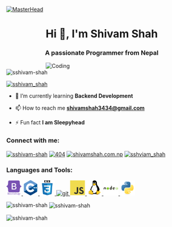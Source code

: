 [![MasterHead](https://asianatimes.com/wp-content/uploads/2022/01/fa7b4bdc3b2f73e749e5c2c646d4ae13.gif)](https://shivamshah.com.np)

<h1 align="center">Hi 👋, I'm Shivam Shah</h1>
<h3 align="center">A passionate Programmer from Nepal</h3>
<img align="right" alt="Coding" width="400" src="https://c.tenor.com/NOYF3f82b_gAAAAC/programmer.gif">


<p align="left"> <img src="https://komarev.com/ghpvc/?username=sshivam-shah&label=Profile%20views&color=0e75b6&style=flat" alt="sshivam-shah" /> </p>

<p align="left"> <a href="https://twitter.com/sshivam_shah" target="blank"><img src="https://img.shields.io/twitter/follow/sshivam_shah?logo=twitter&style=for-the-badge" alt="sshivam_shah" /></a> </p>

- 🌱 I’m currently learning **Backend Development**

- 📫 How to reach me **shivamshah3434@gmail.com**

- ⚡ Fun fact **I am Sleepyhead**

<h3 align="left">Connect with me:</h3>
<p align="left">
<a href="https://twitter.com/sshivam_shah" target="blank"><img align="center" src="https://raw.githubusercontent.com/rahuldkjain/github-profile-readme-generator/master/src/images/icons/Social/twitter.svg" alt="sshivam-shah" height="30" width="40" /></a>
<a href="https://linkedin.com/404" target="blank"><img align="center" src="https://raw.githubusercontent.com/rahuldkjain/github-profile-readme-generator/master/src/images/icons/Social/linked-in-alt.svg" alt="404" height="30" width="40" /></a>
<a href="https://fb.com/shivamshah.com.np" target="blank"><img align="center" src="https://raw.githubusercontent.com/rahuldkjain/github-profile-readme-generator/master/src/images/icons/Social/facebook.svg" alt="shivamshah.com.np" height="30" width="40" /></a>
<a href="https://instagram.com/sshviam_shah" target="blank"><img align="center" src="https://raw.githubusercontent.com/rahuldkjain/github-profile-readme-generator/master/src/images/icons/Social/instagram.svg" alt="sshviam_shah" height="30" width="40" /></a>
</p>

<h3 align="left">Languages and Tools:</h3>
<p align="left"> <a href="https://getbootstrap.com" target="_blank" rel="noreferrer"> <img src="https://raw.githubusercontent.com/devicons/devicon/master/icons/bootstrap/bootstrap-plain-wordmark.svg" alt="bootstrap" width="40" height="40"/> </a> <a href="https://www.w3schools.com/cpp/" target="_blank" rel="noreferrer"> <img src="https://raw.githubusercontent.com/devicons/devicon/master/icons/cplusplus/cplusplus-original.svg" alt="cplusplus" width="40" height="40"/> </a> <a href="https://www.w3schools.com/css/" target="_blank" rel="noreferrer"> <img src="https://raw.githubusercontent.com/devicons/devicon/master/icons/css3/css3-original-wordmark.svg" alt="css3" width="40" height="40"/> </a> <a href="https://git-scm.com/" target="_blank" rel="noreferrer"> <img src="https://www.vectorlogo.zone/logos/git-scm/git-scm-icon.svg" alt="git" width="40" height="40"/> </a> <a href="https://developer.mozilla.org/en-US/docs/Web/JavaScript" target="_blank" rel="noreferrer"> <img src="https://raw.githubusercontent.com/devicons/devicon/master/icons/javascript/javascript-original.svg" alt="javascript" width="40" height="40"/> </a> <a href="https://www.linux.org/" target="_blank" rel="noreferrer"> <img src="https://raw.githubusercontent.com/devicons/devicon/master/icons/linux/linux-original.svg" alt="linux" width="40" height="40"/> </a> <a href="https://nodejs.org" target="_blank" rel="noreferrer"> <img src="https://raw.githubusercontent.com/devicons/devicon/master/icons/nodejs/nodejs-original-wordmark.svg" alt="nodejs" width="40" height="40"/> </a> <a href="https://www.python.org" target="_blank" rel="noreferrer"> <img src="https://raw.githubusercontent.com/devicons/devicon/master/icons/python/python-original.svg" alt="python" width="40" height="40"/> </a> </p>

<p><img align="left" src="https://github-readme-stats.vercel.app/api/top-langs?username=sshivam-shah&show_icons=true&locale=en&layout=compact" alt="sshivam-shah" /></p>

<p>&nbsp;<img align="center" src="https://github-readme-stats.vercel.app/api?username=sshivam-shah&show_icons=true&locale=en" alt="sshivam-shah" /></p>

<p><img align="center" src="https://github-readme-streak-stats.herokuapp.com/?user=sshivam-shah&" alt="sshivam-shah" /></p>
